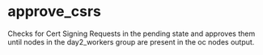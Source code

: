 # approve_csrs

Checks for Cert Signing Requests in the pending state and approves them until nodes in the day2_workers group are present in the oc nodes output.